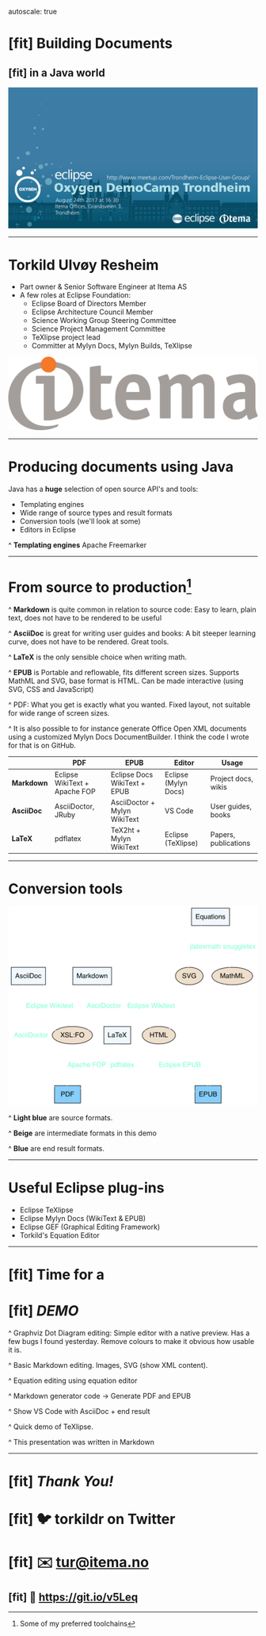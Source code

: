 autoscale: true

# [fit] **Building Documents**
## [fit] in a Java world

![original](images/tdc-2017.png)

---
# Torkild Ulvøy Resheim

* Part owner & Senior Software Engineer at Itema AS
* A few roles at Eclipse Foundation:
    - Eclipse Board of Directors Member
    - Eclipse Architecture Council Member
	- Science Working Group Steering Committee
	- Science Project Management Committee
	- TeXlipse project lead
	- Committer at Mylyn Docs, Mylyn Builds, TeXlipse

![fit](images/logo.png)

---
# Producing documents using Java

Java has a **huge** selection of open source API's and tools:

* Templating engines
* Wide range of source types and result formats
* Conversion tools (we'll look at some)
* Editors in Eclipse

^ **Templating engines** Apache Freemarker

---
# From source to production[^1]

^ **Markdown** is quite common in relation to source code: Easy to learn, plain text, does not have to be rendered to be useful

^ **AsciiDoc** is great for writing user guides and books: A bit steeper learning curve, does not have to be rendered. Great tools.

^ **LaTeX** is the only sensible choice when writing math.

^ **EPUB** is Portable and reflowable, fits different screen sizes. Supports MathML and SVG, base format is HTML. Can be made interactive (using SVG, CSS and JavaScript)

^ PDF:  What you get is exactly what you wanted. Fixed layout, not suitable for wide range of screen sizes.

^ It is also possible to for instance generate Office Open XML documents using a customized Mylyn Docs DocumentBuilder. I think the code I wrote for that is on GitHub. 

|              | PDF                           | EPUB                         | Editor               | Usage                |
| ------------ | ----------------------------- | ---------------------------- | -------------------- | -------------------- |
| **Markdown** | Eclipse WikiText + Apache FOP | Eclipse Docs WikiText + EPUB | Eclipse (Mylyn Docs) | Project docs, wikis  |
| **AsciiDoc** | AsciiDoctor, JRuby            | AsciiDoctor + Mylyn WikiText | VS Code              | User guides, books   |
| **LaTeX**    | pdflatex                      | TeX2ht + Mylyn WikiText      | Eclipse (TeXlipse)   | Papers, publications |

[^1]: Some of my preferred toolchains

---
# Conversion tools

![fit original](images/diagram.png)

^ **Light blue** are source formats.

^ **Beige** are intermediate formats in this demo 

^ **Blue** are end result formats.

---
# Useful Eclipse plug-ins

* Eclipse TeXlipse
* Eclipse Mylyn Docs (WikiText & EPUB) 
* Eclipse GEF (Graphical Editing Framework)
* Torkild's Equation Editor

---
# [fit] **Time for a**
# [fit] *DEMO*

^ Graphviz Dot Diagram editing: Simple editor with a native preview. Has a few bugs I found yesterday. Remove colours to make it obvious how usable it is.

^ Basic Markdown editing. Images, SVG (show XML content).

^ Equation editing using equation editor

^ Markdown generator code -> Generate PDF and EPUB

^ Show VS Code with AsciiDoc + end result

^ Quick demo of TeXlipse.

^ This presentation was written in Markdown

---
# [fit] *Thank You!*
# [fit] 🐦 torkildr on Twitter
# [fit] ✉️ tur@itema.no
## [fit] 💾 **https://git.io/v5Leq**
